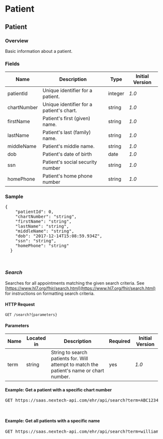 # Patient

## Patient

### Overview

Basic information about a patient.

### Fields

| Name | Description | Type | Initial Version |
| ---- | ----------- | ---- | --------------- |
| patientId | Unique identifier for a patient. | integer | _1.0_ |
| chartNumber | Unique identifier for a patient's chart. | string | _1.0_ |
| firstName | Patient's first (given) name. | string | _1.0_ |
| lastName | Patient's last (family) name. | string | _1.0_ |
| middleName | Patient's middle name. | string | _1.0_ |
| dob | Patient's date of birth | date | _1.0_ |
| ssn | Patient's social security number | string | _1.0_ |
| homePhone | Patient's home phone number | string | _1.0_ |

### Sample
<pre class="center-column">
{
    "patientId": 0,
    "chartNumber": "string",
    "firstName": "string",
    "lastName": "string",
    "middleName": "string",
    "dob": "2017-12-14T15:08:59.934Z",
    "ssn": "string",
    "homePhone": "string"
  }
</pre>
&nbsp;

### *Search*
Searches for all appointments matching the given search criteria. See [https://www.hl7.org/fhir/search.html](https://www.hl7.org/fhir/search.html) for instructions on formatting search criteria.

#### HTTP Request 
`GET /search?{parameters}`

#### Parameters
| Name | Located in | Description | Required | Initial Version |
| ---- | ---------- | ----------- | -------- | --------------- |
| term | string | String to search patients for. Will attempt to match the patient's name or chart number. | yes | _1.0_ |

#### Example: Get a patient with a specific chart number

<pre class="center-column">
GET https://saas.nextech-api.com/ehr/api/search?term=ABC12345
</pre>
&nbsp;

#### Example: Get all patients with a specific name

<pre class="center-column">
GET https://saas.nextech-api.com/ehr/api/search?term=william
</pre>
&nbsp;

